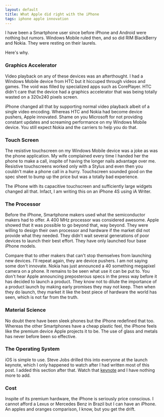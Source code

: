 ```yaml
---
layout: default
title: What Apple did right with the iPhone
tags: iphone apple innovation
---
```


I have been a Smartphone user since before iPhone and Android were nothing but rumors. Windows Mobile ruled then, and so did RIM BlackBerry and Nokia. They were resting on their laurels.

Here's why.

### Graphics Accelerator

Video playback on any of these devices was an afterthought. I had a Windows Mobile device from HTC but it hiccuped through videos and games. The void was filled by specialized apps such as CorePlayer. HTC didn't care that the device had a graphics accelerator that was being totally wasted on a 320x240 pixels screen.

iPhone changed all that by supporting normal video playback albeit of a single video encoding. Whereas HTC and Nokia had become device pushers, Apple innovated. Shame on you Microsoft for not providing constant updates and screaming performance on my Windows Mobile device. You still expect Nokia and the carriers to help you do that.

### Touch Screen

The resistive touchscreen on my Windows Mobile device was a joke as was the phone application. My wife complained every time I handed her the phone to make a call, inspite of having the longer nails advantage over me. Resistive touchscreens worked only with a Stylus and even then you couldn't make a phone call in a hurry. Touchscreen sounded good on the spec sheet to bump up the price but was a totally bad experience.

The iPhone with its capacitive touchscreen and sufficiently large widgets changed all that. Infact, I am writing this on an iPhone 4S using iA Writer.

### The Processor

Before the iPhone, Smartphone makers used what the semiconductor makers had to offer. A 400 MHz processor was considered awesome. Apple showed that it was possible to go beyond that, way beyond. They were willing to design their own processor and hardware if the market did not provide what they needed. They didn't wait several generations of poor devices to launch their best effort. They have only launched four base iPhone models.

Compare that to other makers that can't stop themselves from launching new devices. I'll repeat again, they are device pushers. I am not saying some don't innovate. Nokia has just announced a 40 something megapixel camera on a phone. It remains to be seen what use it can be put to. You don't hear Apple announcing preposterous specs in the press way before it has decided to launch a product. They know not to dilute the importance of a product launch by making early promises they may not keep. Then when they do launch, they market it like the best piece of hardware the world has seen, which is not far from the truth.

### Material Science

No doubt there have been sleek phones but the iPhone redefined that too. Whereas the other Smartphones have a cheap plastic feel, the iPhone feels like the premium device Apple projects it to be. The use of glass and metals has never before been so effective.

### The Operating System

iOS is simple to use. Steve Jobs drilled this into everyone at the launch keynote, which I only happened to watch after I had written most of this post. I added this section after that. Watch that [keynote](http://stream.qtv.apple.com/events/jan/j47d52oo/m_sub8848125_650_ref.mov) and I have nothing more to add.

### Cost

Inspite of its premium hardware, the iPhone is seriously price conscious. I cannot afford a Lexus or Mercedes Benz in Brazil but I can have an iPhone. An apples and oranges comparison, I know, but you get the drift.

